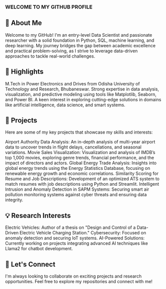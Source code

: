 ### WELCOME TO MY GITHUB PROFILE
## 👋 About Me
Welcome to my GitHub! I'm an entry-level Data Scientist and passionate researcher with a solid foundation in Python, SQL, machine learning, and deep learning. My journey bridges the gap between academic excellence and practical problem-solving, as I strive to leverage data-driven approaches to tackle real-world challenges.

## 🌟 Highlights
M.Tech in Power Electronics and Drives from Odisha University of Technology and Research, Bhubaneswar.
Strong expertise in data analysis, visualization, and predictive modeling using tools like Matplotlib, Seaborn, and Power BI.
A keen interest in exploring cutting-edge solutions in domains like artificial intelligence, data science, and smart systems.
## 📂 Projects
Here are some of my key projects that showcase my skills and interests:

Airport Authority Data Analysis: An in-depth analysis of multi-year airport data to uncover trends in flight delays, cancellations, and seasonal variations.
Movie Sales Visualization: Visualization and analysis of IMDB’s top 1,000 movies, exploring genre trends, financial performance, and the impact of directors and actors.
Global Energy Trade Analysis: Insights into global energy trends using the Energy Statistics Database, focusing on renewable energy growth and economic correlations.
Similarity Scoring for Resume and Job Descriptions: Development of an optimized ATS system to match resumes with job descriptions using Python and Streamlit.
Intelligent Intrusion and Anomaly Detection in SAPM Systems: Securing smart air pollution monitoring systems against cyber threats and ensuring data integrity.
## 💡 Research Interests
Electric Vehicles: Author of a thesis on "Design and Control of a Data-Driven Electric Vehicle Charging Station."
Cybersecurity: Focused on anomaly detection and securing IoT systems.
AI-Powered Solutions: Currently working on projects integrating advanced AI techniques like Llama2 for chatbot development.
## 🚀 Let's Connect
I'm always looking to collaborate on exciting projects and research opportunities. Feel free to explore my repositories and connect with me!
